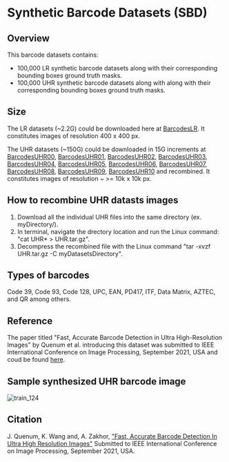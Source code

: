 # Synthetic Barcode Datasets (SBD)

## Overview
This barcode datasets contains:

- 100,000 LR synthetic barcode datasets along with their corresponding bounding boxes ground truth masks.
- 100,000 UHR synthetic barcode datasets along with along with their corresponding bounding boxes ground truth masks.

## Size
The LR datasets (~2.2G) could be downloaded here at [BarcodesLR](https://drive.google.com/file/d/1q9AU1y9qs2yaAPe1K2a8Th5AFKm03_uZ/view?usp=sharing). It constitutes images of resolution 400 x 400 px.

The UHR datasets (~150G) could be downloaded in 15G increments at [BarcodesUHR00](https://drive.google.com/file/d/1Mxb3z9VnE-SRTlq4nqgPzeyrdxXH4hlj/view), [BarcodesUHR01](https://drive.google.com/file/d/18WQEHoiba7eHeoLtlkFvdIsurm3tTJNs/view), [BarcodesUHR02](), [BarcodesUHR03](), [BarcodesUHR04](https://drive.google.com/file/d/1nMKhPPv-Lyz0eAKgKCPNHUbsOMAyDPND/view?usp=sharing), [BarcodesUHR05](https://drive.google.com/drive/u/4/my-drive), [BarcodesUHR06](https://drive.google.com/file/d/106wr_Fmeayr0XQQJ54detgTPEe1T88E5/view?usp=sharing), [BarcodesUHR07](https://drive.google.com/file/d/1wxRrud2w8mI1wu5_dra6H5wXnBHlx-ya/view?usp=sharing), [BarcodesUHR08](), [BarcodesUHR09](), [BarcodesUHR10](https://drive.google.com/file/d/1KFmsr0P-YleN2q9YRmTGUZl7tJIpHUZ-/view?usp=sharing) and recombined. It constitutes images of resolution ~ >= 10k x 10k px.

## How to recombine UHR datasts images
1. Download all the individual UHR files into the same directory (ex. myDirectory/).
2. In terminal, navigate the drectory location and run the Linux command: "cat UHR* > UHR.tar.gz".
3. Decompress the recombined file with the Linux command "tar -xvzf UHR.tar.gz -C myDatasetsDirectory".



## Types of barcodes
Code 39, Code 93, Code 128, UPC, EAN, PD417, ITF, Data Matrix, AZTEC, and QR among others.

## Reference
The paper titled "Fast, Accurate Barcode Detection in Ultra High-Resolution Images" by Quenum et al. introducing this dataset was submitted to IEEE International Conference on Image Processing, September 2021, USA and coud be found [here](https://arxiv.org/abs/2102.06868).

## Sample synthesized UHR barcode image
![train_124](https://user-images.githubusercontent.com/82744965/115137026-8f987480-9ff1-11eb-8628-d47f54d622d2.png)

## Citation
J. Quenum, K. Wang and, A. Zakhor, ["Fast, Accurate Barcode Detection In Ultra High Resolution
Images"](https://arxiv.org/abs/2102.06868) Submitted to IEEE International Conference on Image Processing, September 2021, USA.



